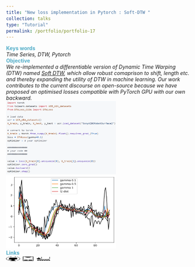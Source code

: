 ```yaml
---
title: "New loss implementation in Pytorch : Soft-DTW "
collection: talks
type: "Tutorial"
permalink: /portfolio/portfolio-17
---
```


<span style="color:rgba(82,173,200,255)"> **Keys words** </span> \
*Time Series, DTW, Pytorch* \
<span style="color:rgba(82,173,200,255)">**Objective**</span> \
*We re-implemented a differentiable version of Dynamic Time Warping (DTW) named [Soft DTW](https://arxiv.org/abs/1703.01541), which allow robust comaprison to shift, length etc. and  thereby expanding the utility of DTW in machine learning. Our work contributes to the current discourse on open-source because we have proposed an optimised losses compatible with PyTorch GPU with our own backward.* \
<img src='/images/ts/DTW.png' width='300' height='200'><img src='/images/ts/barycentre_1.png' width='300' height='200'> \
<span style="color:rgba(82,173,200,255)"> **Links** </span> \
[<img src="/images/GitHub.png" alt="GitHub" width="37.5" height="12.5" />](https://github.com/b-ptiste/dtw-soft) [<img src="/images/report_icone.png" alt="Report" width="37.5" height="12.5" />](https://drive.google.com/file/d/1DLoEmERS7CLC-pVz2tVf6g5yopMTYnEZ/view?usp=drive_link) [<img src="/images/class_icone.png" alt="Report" width="37.5" height="12.5" />](http://www.laurentoudre.fr/ast.html)